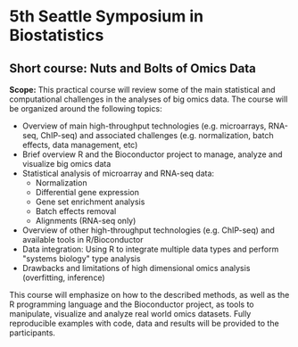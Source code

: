 # 5th Seattle Symposium in Biostatistics
## Short course: Nuts and Bolts of Omics Data

**Scope:** This practical course will review some of the main statistical and computational challenges in the analyses of big omics data. The course will be organized around the following topics:
- Overview of main high-throughput technologies (e.g. microarrays, RNA-seq, ChIP-seq) and associated challenges (e.g. normalization, batch effects, data management, etc)
- Brief overview R and the Bioconductor project to manage, analyze and visualize big omics data
- Statistical analysis of microarray and RNA-seq data:
    - Normalization
    - Differential gene expression
    - Gene set enrichment analysis
    - Batch effects removal
    - Alignments (RNA-seq only)
- Overview of other high-throughput technologies (e.g. ChIP-seq) and available tools in R/Bioconductor
- Data integration: Using R to integrate multiple data types and perform "systems biology" type analysis
- Drawbacks and limitations of high dimensional omics analysis (overfitting, inference)

 This course will emphasize on how to the described methods, as well as the R programming language and the Bioconductor project, as tools to manipulate, visualize and analyze real world omics datasets. Fully reproducible examples with code, data and results will be provided to the participants.
